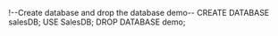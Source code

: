 !--Create database and drop the database demo--
CREATE DATABASE salesDB;
USE SalesDB;
DROP DATABASE demo;
